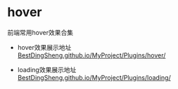 # hover

前端常用hover效果合集

- hover效果展示地址   
[BestDingSheng.github.io/MyProject/Plugins/hover/](BestDingSheng.github.io/MyProject/Plugins/hover/)

- loading效果展示地址 
[BestDingSheng.github.io/MyProject/Plugins/loading/](BestDingSheng.github.io/MyProject/Plugins/loading/)